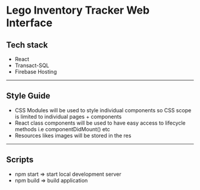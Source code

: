 # Lego Inventory Tracker Web Interface

## Tech stack
- React 
- Transact-SQL
- Firebase Hosting
---

## Style Guide

- CSS Modules will be used to style individual components so CSS scope is limited to individual pages + components
- React class components will be used to have easy access to lifecycle methods i.e componentDidMount() etc
- Resources likes images will be stored in the res 

---
## Scripts
- npm start => start local development server
- npm build => build application
